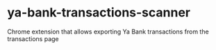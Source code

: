 # ya-bank-transactions-scanner
Chrome extension that allows exporting Ya Bank transactions from the transactions page
